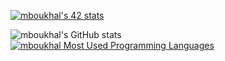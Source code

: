 [![mboukhal's 42 stats](https://badge.mediaplus.ma/binary/mboukhal)](https://github.com/oakoudad/badge42)

![mboukhal's GitHub stats](https://github-readme-stats.vercel.app/api?username=mboukhal&show_icons=true&theme=cobalt)
[![mboukhal Most Used Programming Languages](https://github-readme-stats.vercel.app/api/top-langs/?username=mboukhal&layout=compact&hide_border=true&theme=darcula&bg_color=00000000&langs_count=6)](https://github.com/mboukhal)
